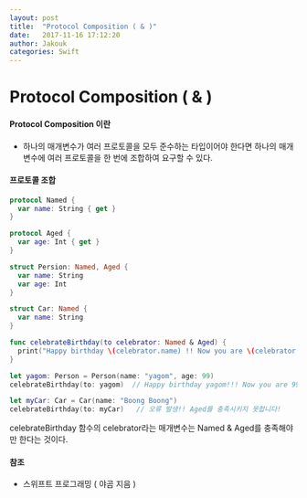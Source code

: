 ```yaml
---
layout: post
title:  "Protocol Composition ( & )"
date:   2017-11-16 17:12:20
author: Jakouk
categories: Swift
---
```


# Protocol Composition ( & )

#### Protocol Composition 이란
* 하나의 매개변수가 여러 프로토콜을 모두 준수하는 타입이어야 한다면 하나의 매개변수에 여러 프로토콜을 한 번에 조합하여 요구할 수 있다.

#### 프로토콜 조합
```swift
protocol Named {
  var name: String { get }
}

protocol Aged {
  var age: Int { get }
}

struct Persion: Named, Aged {
  var name: String
  var age: Int
}

struct Car: Named {
  var name: String
}

func celebrateBirthday(to celebrator: Named & Aged) {
  print("Happy birthday \(celebrator.name) !! Now you are \(celebrator.age)")
}

let yagom: Person = Person(name: "yagom", age: 99)
celebrateBirthday(to: yagom)  // Happy birthday yagom!!! Now you are 99

let myCar: Car = Car(name: "Boong Boong")
celebrateBirthday(to: myCar)   // 오류 발생!! Aged를 충족시키지 못합니다!

```

celebrateBirthday 함수의 celebrator라는 매개변수는 Named & Aged를 충족해야만 한다는 것이다.

#### 참조 
* 스위프트 프로그래밍 ( 야곰 지음 )
